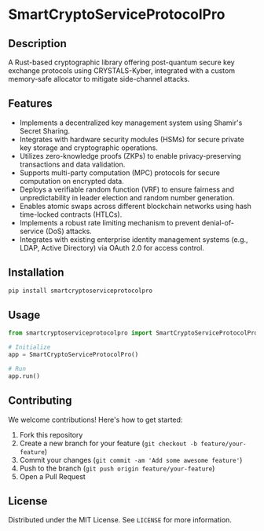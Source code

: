 # SmartCryptoServiceProtocolPro

## Description

A Rust-based cryptographic library offering post-quantum secure key exchange protocols using CRYSTALS-Kyber, integrated with a custom memory-safe allocator to mitigate side-channel attacks.

## Features

- Implements a decentralized key management system using Shamir's Secret Sharing.
- Integrates with hardware security modules (HSMs) for secure private key storage and cryptographic operations.
- Utilizes zero-knowledge proofs (ZKPs) to enable privacy-preserving transactions and data validation.
- Supports multi-party computation (MPC) protocols for secure computation on encrypted data.
- Deploys a verifiable random function (VRF) to ensure fairness and unpredictability in leader election and random number generation.
- Enables atomic swaps across different blockchain networks using hash time-locked contracts (HTLCs).
- Implements a robust rate limiting mechanism to prevent denial-of-service (DoS) attacks.
- Integrates with existing enterprise identity management systems (e.g., LDAP, Active Directory) via OAuth 2.0 for access control.
## Installation

```bash
pip install smartcryptoserviceprotocolpro
```

## Usage

```python
from smartcryptoserviceprotocolpro import SmartCryptoServiceProtocolPro

# Initialize
app = SmartCryptoServiceProtocolPro()

# Run
app.run()
```

## Contributing

We welcome contributions! Here's how to get started:

1. Fork this repository
2. Create a new branch for your feature (`git checkout -b feature/your-feature`)
3. Commit your changes (`git commit -am 'Add some awesome feature'`)
4. Push to the branch (`git push origin feature/your-feature`)
5. Open a Pull Request

## License

Distributed under the MIT License. See `LICENSE` for more information.
